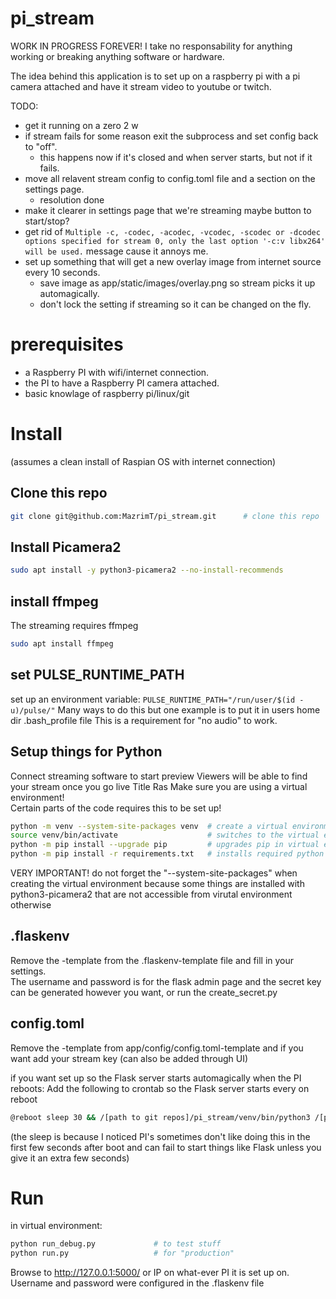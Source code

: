 # pi_stream
WORK IN PROGRESS FOREVER!
I take no responsability for anything working or breaking anything software or hardware.

The idea behind this application is to set up on a raspberry pi with a pi camera attached and have it stream video to youtube or twitch.

 
TODO:  
* get it running on a zero 2 w
* if stream fails for some reason exit the subprocess and set config back to "off". 
    * this happens now if it's closed and when server starts, but not if it fails.
* move all relavent stream config to config.toml file and a section on the settings page.
    * resolution done
* make it clearer in settings page that we're streaming maybe button to start/stop?
* get rid of ```Multiple -c, -codec, -acodec, -vcodec, -scodec or -dcodec options specified for stream 0, only the last option '-c:v libx264' will be used.``` message cause it annoys me.
* set up something that will get a new overlay image from internet source every 10 seconds.
    * save image as app/static/images/overlay.png so stream picks it up automagically.
    * don't lock the setting if streaming so it can be changed on the fly.

# prerequisites
* a Raspberry PI with wifi/internet connection.  
* the PI to have a Raspberry PI camera attached.  
* basic knowlage of raspberry pi/linux/git

# Install
(assumes a clean install of Raspian OS with internet connection)

## Clone this repo
```bash 
git clone git@github.com:MazrimT/pi_stream.git      # clone this repo
```

## Install Picamera2
```bash
sudo apt install -y python3-picamera2 --no-install-recommends
```
## install ffmpeg
The streaming requires ffmpeg
```bash
sudo apt install ffmpeg
```

## set PULSE_RUNTIME_PATH
set up an environment variable:
`PULSE_RUNTIME_PATH="/run/user/$(id -u)/pulse/"`
Many ways to do this but one example is to put it in users home dir .bash_profile file
This is a requirement for "no audio" to work.

## Setup things for Python  


Connect streaming software to start preview
Viewers will be able to find your stream once you go live
Title
Ras
Make sure you are using a virtual environment!  
Certain parts of the code requires this to be set up!
```bash
python -m venv --system-site-packages venv  # create a virtual environment, --system-site-packages is important! otherwise picamera wont work
source venv/bin/activate                    # switches to the virtual environments python enterpreter
python -m pip install --upgrade pip         # upgrades pip in virtual environment to latest version
python -m pip install -r requirements.txt   # installs required python packages
```
VERY IMPORTANT! do not forget the "--system-site-packages" when creating the virtual environment because some things are installed with python3-picamera2 that are not accessible from virutal environment otherwise

## .flaskenv
Remove the -template from the .flaskenv-template file and fill in your settings.  
The username and password is for the flask admin page and the secret key can be generated however you want, or run the create_secret.py  

## config.toml
Remove the -template from app/config/config.toml-template and if you want add your stream key (can also be added through UI)

if you want set up so the Flask server starts automagically when the PI reboots:
Add the following to crontab so the Flask server starts every on reboot
```bash
@reboot sleep 30 && /[path to git repos]/pi_stream/venv/bin/python3 /[path to git repos]/pi_stream/run.py
```
(the sleep is because I noticed PI's sometimes don't like doing this in the first few seconds after boot and can fail to start things like Flask unless you give it an extra few seconds)


# Run
in virtual environment:
```bash
python run_debug.py             # to test stuff
python run.py                   # for "production"    
```

Browse to http://127.0.0.1:5000/ or IP on what-ever PI it is set up on.  
Username and password were configured in the .flaskenv file